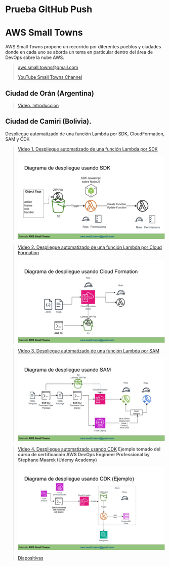# Prueba GitHub Push
# AWS Small Towns
AWS Small Towns propone un recorrido por diferentes pueblos y ciudades donde en cada
uno se aborda un tema en particular dentro del área de DevOps sobre la nube AWS.

>aws.small.towns@gmail.com
>
>[YouTube Small Towns Channel](https://www.youtube.com/channel/UC-sGMUTiyF4TBanezrRFqrA)

## Ciudad de Orán (Argentina)
>[Video. Introducción](https://www.youtube.com/watch?v=pv1BbjcRCQg)


## Ciudad de Camiri (Bolivia). 
Despliegue automatizado de una función Lambda por SDK, CloudFormation, SAM y CDK

>[Video 1. Despliegue automatizado de una función Lambda por SDK](https://www.youtube.com/watch?v=vXDYGPaHJWI)
>
>![Diagrama SDK](images/sdk.jpg)

>[Video 2. Despliegue automatizado de una función Lambda por Cloud Formation](https://www.youtube.com/watch?v=5Ze6Y1rCvGc)
>
>![Diagrama CloudFormation](images/cloudformation.jpg)

>[Video 3. Despliegue automatizado de una función Lambda por SAM](https://www.youtube.com/watch?v=sdJmfO6au_U)
>
>![Diagrama SAM](images/sam.jpg)

>[Video 4. Despliegue automatizado usando CDK](https://www.youtube.com/watch?v=HVZjEu3zeGA)
>**Ejemplo tomado del curso de certificación AWS DevOps Engineer Professional by Stephane Maarek (Udemy Academy)**
>
>![Diagrama CDK](images/cdk.jpg)

>[Diapositivas](doc/AWS%20Small%20Towns-Camiri.pdf)
